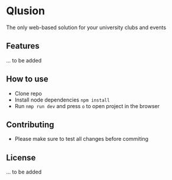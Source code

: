 # Qlusion

The only web-based solution for your university clubs and events

## Features

... to be added

## How to use

- Clone repo
- Install node dependencies `npm install`
- Run `nmp run dev` and press `o` to open project in the browser

## Contributing

- Please make sure to test all changes before commiting

## License

... to be added
